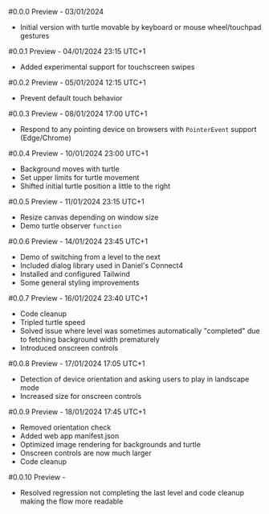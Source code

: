 #0.0.0 Preview - 03/01/2024
* Initial version with turtle movable by keyboard or mouse wheel/touchpad gestures

#0.0.1 Preview - 04/01/2024 23:15 UTC+1
* Added experimental support for touchscreen swipes

#0.0.2 Preview - 05/01/2024 12:15 UTC+1
* Prevent default touch behavior

#0.0.3 Preview - 08/01/2024 17:00 UTC+1
* Respond to any pointing device on browsers with `PointerEvent` support (Edge/Chrome)

#0.0.4 Preview - 10/01/2024 23:00 UTC+1
* Background moves with turtle
* Set upper limits for turtle movement
* Shifted initial turtle position a little to the right

#0.0.5 Preview - 11/01/2024 23:15 UTC+1
* Resize canvas depending on window size
* Demo turtle observer `function`

#0.0.6 Preview - 14/01/2024 23:45 UTC+1
* Demo of switching from a level to the next
* Included dialog library used in Daniel's Connect4
* Installed and configured Tailwind
* Some general styling improvements

#0.0.7 Preview - 16/01/2024 23:40 UTC+1
* Code cleanup
* Tripled turtle speed
* Solved issue where level was sometimes automatically "completed" due to fetching background width prematurely
* Introduced onscreen controls

#0.0.8 Preview - 17/01/2024 17:05 UTC+1
* Detection of device orientation and asking users to play in landscape mode
* Increased size for onscreen controls

#0.0.9 Preview - 18/01/2024 17:45 UTC+1
* Removed orientation check
* Added web app manifest.json
* Optimized image rendering for backgrounds and turtle
* Onscreen controls are now much larger
* Code cleanup

#0.0.10 Preview -
* Resolved regression not completing the last level and code cleanup making the flow more readable
